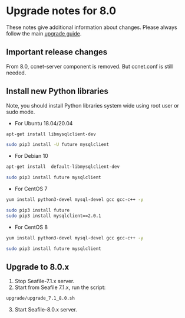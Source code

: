 # Upgrade notes for 8.0

These notes give additional information about changes.
Please always follow the main [upgrade guide](./upgrade.md).

## Important release changes

From 8.0, ccnet-server component is removed. But ccnet.conf is still needed.

## Install new Python libraries

Note, you should install Python libraries system wide using root user or sudo mode.

* For Ubuntu 18.04/20.04

```sh
apt-get install libmysqlclient-dev

sudo pip3 install -U future mysqlclient
```

* For Debian 10

```sh
apt-get install  default-libmysqlclient-dev 

sudo pip3 install future mysqlclient
```

* For CentOS 7

```sh
yum install python3-devel mysql-devel gcc gcc-c++ -y

sudo pip3 install future
sudo pip3 install mysqlclient==2.0.1
```

* For CentOS 8

```sh
yum install python3-devel mysql-devel gcc gcc-c++ -y

sudo pip3 install future mysqlclient
```

## Upgrade to 8.0.x

1. Stop Seafile-7.1.x server.
2. Start from Seafile 7.1.x, run the script:

```sh
upgrade/upgrade_7.1_8.0.sh
```

3. Start Seafile-8.0.x server.
